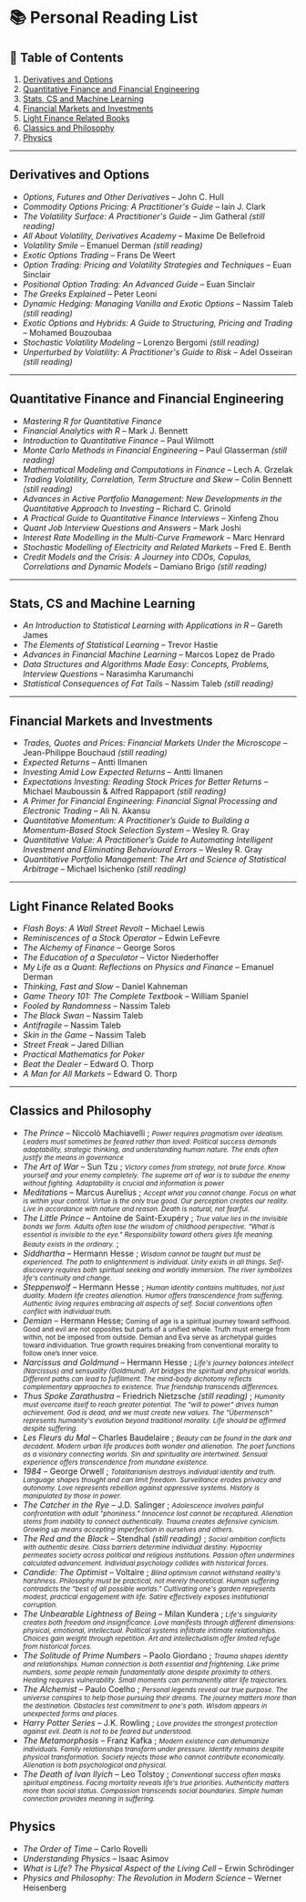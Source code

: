 
# 📚 Personal Reading List

## 📌 Table of Contents

1. [Derivatives and Options](#derivatives-and-options)
2. [Quantitative Finance and Financial Engineering](#quantitative-finance-and-financial-engineering)
3. [Stats, CS and Machine Learning](#stats-cs-and-machine-learning)
4. [Financial Markets and Investments](#financial-markets-and-investments)
5. [Light Finance Related Books](#light-finance-related-books)
6. [Classics and Philosophy](#classics-and-philosophy)
7. [Physics](#physics)

---

## Derivatives and Options

- *Options, Futures and Other Derivatives* – John C. Hull  
- *Commodity Options Pricing: A Practitioner's Guide* – Iain J. Clark  
- *The Volatility Surface: A Practitioner's Guide* – Jim Gatheral *(still reading)*  
- *All About Volatility, Derivatives Academy* – Maxime De Bellefroid  
- *Volatility Smile* – Emanuel Derman *(still reading)*  
- *Exotic Options Trading* – Frans De Weert  
- *Option Trading: Pricing and Volatility Strategies and Techniques* – Euan Sinclair  
- *Positional Option Trading: An Advanced Guide* – Euan Sinclair  
- *The Greeks Explained* – Peter Leoni  
- *Dynamic Hedging: Managing Vanilla and Exotic Options* – Nassim Taleb *(still reading)*  
- *Exotic Options and Hybrids: A Guide to Structuring, Pricing and Trading* – Mohamed Bouzoubaa  
- *Stochastic Volatility Modeling* – Lorenzo Bergomi *(still reading)*  
- *Unperturbed by Volatility: A Practitioner's Guide to Risk* – Adel Osseiran *(still reading)*  

---

## Quantitative Finance and Financial Engineering

- *Mastering R for Quantitative Finance*  
- *Financial Analytics with R* – Mark J. Bennett  
- *Introduction to Quantitative Finance* – Paul Wilmott  
- *Monte Carlo Methods in Financial Engineering* – Paul Glasserman *(still reading)*  
- *Mathematical Modeling and Computations in Finance* – Lech A. Grzelak  
- *Trading Volatility, Correlation, Term Structure and Skew* – Colin Bennett *(still reading)*  
- *Advances in Active Portfolio Management: New Developments in the Quantitative Approach to Investing* – Richard C. Grinold  
- *A Practical Guide to Quantitative Finance Interviews* – Xinfeng Zhou  
- *Quant Job Interview Questions and Answers* – Mark Joshi  
- *Interest Rate Modelling in the Multi-Curve Framework* – Marc Henrard  
- *Stochastic Modelling of Electricity and Related Markets* – Fred E. Benth  
- *Credit Models and the Crisis: A Journey into CDOs, Copulas, Correlations and Dynamic Models* – Damiano Brigo *(still reading)*  

---

## Stats, CS and Machine Learning

- *An Introduction to Statistical Learning with Applications in R* – Gareth James  
- *The Elements of Statistical Learning* – Trevor Hastie  
- *Advances in Financial Machine Learning* – Marcos Lopez de Prado  
- *Data Structures and Algorithms Made Easy: Concepts, Problems, Interview Questions* – Narasimha Karumanchi  
- *Statistical Consequences of Fat Tails* – Nassim Taleb *(still reading)*  

---

## Financial Markets and Investments

- *Trades, Quotes and Prices: Financial Markets Under the Microscope* – Jean-Philippe Bouchaud *(still reading)*  
- *Expected Returns* – Antti Ilmanen  
- *Investing Amid Low Expected Returns* – Antti Ilmanen  
- *Expectations Investing: Reading Stock Prices for Better Returns* – Michael Mauboussin & Alfred Rappaport *(still reading)*  
- *A Primer for Financial Engineering: Financial Signal Processing and Electronic Trading* – Ali N. Akansu  
- *Quantitative Momentum: A Practitioner’s Guide to Building a Momentum-Based Stock Selection System* – Wesley R. Gray  
- *Quantitative Value: A Practitioner’s Guide to Automating Intelligent Investment and Eliminating Behavioural Errors* – Wesley R. Gray  
- *Quantitative Portfolio Management: The Art and Science of Statistical Arbitrage* – Michael Isichenko *(still reading)*  

---

## Light Finance Related Books

- *Flash Boys: A Wall Street Revolt* – Michael Lewis  
- *Reminiscences of a Stock Operator* – Edwin LeFevre  
- *The Alchemy of Finance* – George Soros  
- *The Education of a Speculator* – Victor Niederhoffer  
- *My Life as a Quant: Reflections on Physics and Finance* – Emanuel Derman  
- *Thinking, Fast and Slow* – Daniel Kahneman  
- *Game Theory 101: The Complete Textbook* – William Spaniel  
- *Fooled by Randomness* – Nassim Taleb  
- *The Black Swan* – Nassim Taleb  
- *Antifragile* – Nassim Taleb  
- *Skin in the Game* – Nassim Taleb  
- *Street Freak* – Jared Dillian  
- *Practical Mathematics for Poker* 
- *Beat the Dealer* – Edward O. Thorp  
- *A Man for All Markets* – Edward O. Thorp  

---
## Classics and Philosophy

- *The Prince* – Niccolò Machiavelli ; <small>*Power requires pragmatism over idealism. Leaders must sometimes be feared rather than loved. Political success demands adaptability, strategic thinking, and understanding human nature. The ends often justify the means in governance*</small>
- *The Art of War* – Sun Tzu ; <small>*Victory comes from strategy, not brute force. Know yourself and your enemy completely. The supreme art of war is to subdue the enemy without fighting. Adaptability is crucial and information is power*</small>
- *Meditations* – Marcus Aurelius ; <small>*Accept what you cannot change. Focus on what is within your control. Virtue is the only true good. Our perception creates our reality. Live in accordance with nature and reason. Death is natural, not fearful.*</small>
- *The Little Prince* – Antoine de Saint-Exupéry ; <small>*True value lies in the invisible bonds we form. Adults often lose the wisdom of childhood perspective. "What is essential is invisible to the eye." Responsibility toward others gives life meaning. Beauty exists in the ordinary.*</small> ; 
- *Siddhartha* – Hermann Hesse ; <small>*Wisdom cannot be taught but must be experienced. The path to enlightenment is individual. Unity exists in all things. Self-discovery requires both spiritual seeking and worldly immersion. The river symbolizes life's continuity and change.*</small>
- *Steppenwolf* – Hermann Hesse ; <small>*Human identity contains multitudes, not just duality. Modern life creates alienation. Humor offers transcendence from suffering. Authentic living requires embracing all aspects of self. Social conventions often conflict with individual truth.*</small>
- *Demian* – Hermann Hesse; <small>Coming of age is a spiritual journey toward selfhood. Good and evil are not opposites but parts of a unified whole. Truth must emerge from within, not be imposed from outside. Demian and Eva serve as archetypal guides toward individuation. True growth requires breaking from conventional morality to follow one’s inner voice.</small>
- *Narcissus and Goldmund* – Hermann Hesse ; <small>*Life's journey balances intellect (Narcissus) and sensuality (Goldmund). Art bridges the spiritual and physical worlds. Different paths can lead to fulfillment. The mind-body dichotomy reflects complementary approaches to existence. True friendship transcends differences.*</small>
- *Thus Spoke Zarathustra* – Friedrich Nietzsche *(still reading)* ; <small>*Humanity must overcome itself to reach greater potential. The "will to power" drives human achievement. God is dead, and we must create new values. The "Übermensch" represents humanity's evolution beyond traditional morality. Life should be affirmed despite suffering.*</small>
- *Les Fleurs du Mal* – Charles Baudelaire ; <small>*Beauty can be found in the dark and decadent. Modern urban life produces both wonder and alienation. The poet functions as a visionary connecting worlds. Sin and spirituality are intertwined. Sensual experience offers transcendence from mundane existence.*</small>
- *1984* – George Orwell ; <small>*Totalitarianism destroys individual identity and truth. Language shapes thought and can limit freedom. Surveillance erodes privacy and autonomy. Love represents rebellion against oppressive systems. History is manipulated by those in power.*</small>
- *The Catcher in the Rye* – J.D. Salinger ; <small>*Adolescence involves painful confrontation with adult "phoniness." Innocence lost cannot be recaptured. Alienation stems from inability to connect authentically. Trauma creates defensive cynicism. Growing up means accepting imperfection in ourselves and others.*</small>
- *The Red and the Black* – Stendhal *(still reading)* ; <small>*Social ambition conflicts with authentic desire. Class barriers determine individual destiny. Hypocrisy permeates society across political and religious institutions. Passion often undermines calculated advancement. Individual psychology collides with historical forces.*</small>
- *Candide: The Optimist* – Voltaire ; <small>*Blind optimism cannot withstand reality's harshness. Philosophy must be practical, not merely theoretical. Human suffering contradicts the "best of all possible worlds." Cultivating one's garden represents modest, practical engagement with life. Satire effectively exposes institutional corruption.*</small>
- *The Unbearable Lightness of Being* – Milan Kundera ; <small>*Life's singularity creates both freedom and insignificance. Love manifests through different dimensions: physical, emotional, intellectual. Political systems infiltrate intimate relationships. Choices gain weight through repetition. Art and intellectualism offer limited refuge from historical forces.*</small>
- *The Solitude of Prime Numbers* – Paolo Giordano ; <small>*Trauma shapes identity and relationships. Human connection is both essential and frightening. Like prime numbers, some people remain fundamentally alone despite proximity to others. Healing requires vulnerability. Small moments can permanently alter life trajectories.*</small>
- *The Alchemist* – Paulo Coelho ; <small>*Personal legends reveal our true purpose. The universe conspires to help those pursuing their dreams. The journey matters more than the destination. Obstacles test commitment to one's path. Wisdom appears in unexpected forms and places.*</small>
- *Harry Potter Series* – J.K. Rowling ; <small>*Love provides the strongest protection against evil. Death is not to be feared but understood.*</small>
- *The Metamorphosis* – Franz Kafka ; <small>*Modern existence can dehumanize individuals. Family relationships transform under pressure. Identity remains despite physical transformation. Society rejects those who cannot contribute economically. Alienation is both psychological and physical.*</small>
- *The Death of Ivan Ilyich* – Leo Tolstoy ; <small>*Conventional success often masks spiritual emptiness. Facing mortality reveals life's true priorities. Authenticity matters more than social status. Compassion transcends social boundaries. Simple human connection provides meaning in suffering.*</small>

## Physics

- *The Order of Time* – Carlo Rovelli  
- *Understanding Physics* – Isaac Asimov
- *What is Life? The Physical Aspect of the Living Cell* – Erwin Schrödinger  
- *Physics and Philosophy: The Revolution in Modern Science* – Werner Heisenberg 
